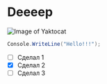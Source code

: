 # Deeeep
![Image of Yaktocat](https://octodex.github.com/images/yaktocat.png)
``` c# 
Console.WriteLine("Hello!!!");
```
- [ ] Сделал 1
- [x] Сделал 2
- [ ] Сделал 3
